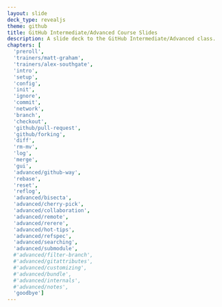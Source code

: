```yaml
---
layout: slide
deck_type: revealjs
theme: github
title: GitHub Intermediate/Advanced Course Slides
description: A slide deck to the GitHub Intermediate/Advanced class.
chapters: [
  'preroll',
  'trainers/matt-graham',
  'trainers/alex-southgate',
  'intro',
  'setup',
  'config',
  'init',
  'ignore',
  'commit',
  'network',
  'branch',
  'checkout',
  'github/pull-request',
  'github/forking',
  'diff',
  'rm-mv',
  'log',
  'merge',
  'gui',
  'advanced/github-way',
  'rebase',
  'reset',
  'reflog',
  'advanced/bisecta',
  'advanced/cherry-pick',
  'advanced/collaboration',
  'advanced/remote',
  'advanced/rerere',
  'advanced/hot-tips',
  'advanced/refspec',
  'advanced/searching',
  'advanced/submodule',
  #'advanced/filter-branch',
  #'advanced/gitattributes',
  #'advanced/customizing',
  #'advanced/bundle',
  #'advanced/internals',
  #'advanced/notes',
  'goodbye']
---
```

